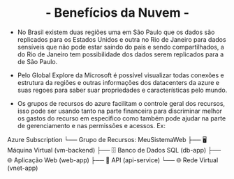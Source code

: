<div align="center">
  <h1>- Benefícios da Nuvem -</h1>
</div>

 - No Brasil existem duas regiões uma em São Paulo que os dados são replicados para os Estados Unidos e outra no Rio de Janeiro para dados sensíveis que não pode estar saindo do pais e sendo compartilhados, a do Rio de Janeiro tem possibilidade dos dados serem replicados para a de São Paulo.

 - Pelo Global Explore da Microsoft é possível visualizar todas conexões e estrutura da regiões e outras informações dos datacenters da azure e suas regoes para saber suar propriedades e características pelo mundo.

- Os grupos de recursos do azure facilitam o controle geral dos recursos, isso pode ser usando tanto na parte financeira para discriminar melhor os gastos do recurso em especifico como também pode ajudar na parte de gerenciamento e nas permissões e acessos.
Ex:

Azure Subscription
└── Grupo de Recursos: MeuSistemaWeb
    ├── 🖥️ Máquina Virtual (vm-backend)
    ├── 🗄️ Banco de Dados SQL (db-app)
    ├── 🌐 Aplicação Web (web-app)
    ├── 🔁 API (api-service)
    └── 🌐 Rede Virtual (vnet-app) 

